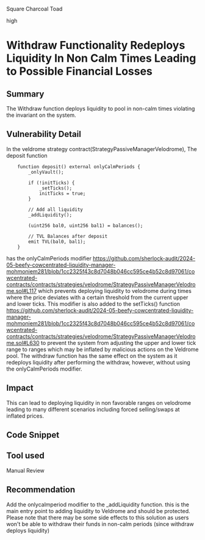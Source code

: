 Square Charcoal Toad

high

# Withdraw Functionality Redeploys Liquidity In Non Calm Times Leading to Possible Financial Losses

## Summary
The Withdraw function deploys liquidity to pool in non-calm times violating the invariant on the system.

## Vulnerability Detail
In the veldrome strategy contract(StrategyPassiveManagerVelodrome), The deposit function 
```solidity
    function deposit() external onlyCalmPeriods {
        _onlyVault();

        if (!initTicks) {
            _setTicks();
            initTicks = true;
        }

        // Add all liquidity
        _addLiquidity();
        
        (uint256 bal0, uint256 bal1) = balances();

        // TVL Balances after deposit
        emit TVL(bal0, bal1);
    }
```
has the onlyCalmPeriods modifier 
https://github.com/sherlock-audit/2024-05-beefy-cowcentrated-liquidity-manager-mohmoniem281/blob/1cc2325f43c8d7048b046cc595ce4b52c8d97061/cowcentrated-contracts/contracts/strategies/velodrome/StrategyPassiveManagerVelodrome.sol#L117
which prevents deploying liquidity to velodrome during times where the price deviates with a certain threshold from the current upper and lower ticks. This modifier is also added to the setTicks() function
https://github.com/sherlock-audit/2024-05-beefy-cowcentrated-liquidity-manager-mohmoniem281/blob/1cc2325f43c8d7048b046cc595ce4b52c8d97061/cowcentrated-contracts/contracts/strategies/velodrome/StrategyPassiveManagerVelodrome.sol#L630
to prevent the system from adjusting the upper and lower tick range to ranges which may be inflated by malicious actions on the Veldrome pool.
The withdraw function has the same effect on the system as it redeploys liquidity after performing the withdraw, however, without using the onlyCalmPeriods modifier.

## Impact
This can lead to deploying liquidity in non favorable ranges on velodrome leading to many different scenarios including forced selling/swaps at inflated prices.

## Code Snippet

## Tool used

Manual Review

## Recommendation
Add the onlycalmperiod modifier to the _addLiquidity function. this is the main entry point to adding liquidity to Veldrome and should be protected. Please note that there may be some side effects to this solution as users won't be able to withdraw their funds in non-calm periods (since withdraw deploys liquidity)
